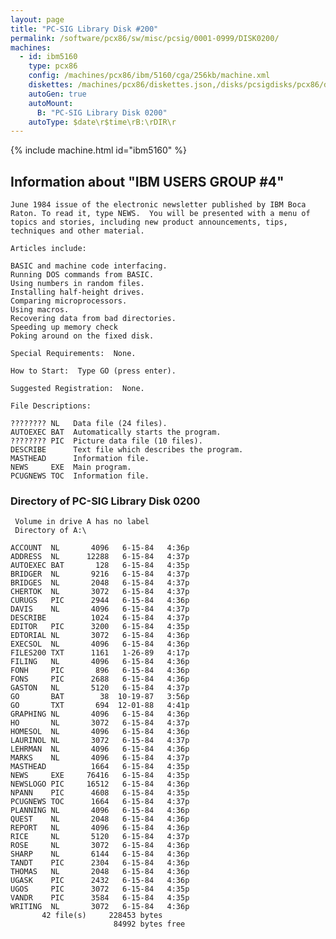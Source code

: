 ```yaml
---
layout: page
title: "PC-SIG Library Disk #200"
permalink: /software/pcx86/sw/misc/pcsig/0001-0999/DISK0200/
machines:
  - id: ibm5160
    type: pcx86
    config: /machines/pcx86/ibm/5160/cga/256kb/machine.xml
    diskettes: /machines/pcx86/diskettes.json,/disks/pcsigdisks/pcx86/diskettes.json
    autoGen: true
    autoMount:
      B: "PC-SIG Library Disk 0200"
    autoType: $date\r$time\rB:\rDIR\r
---
```


{% include machine.html id="ibm5160" %}

## Information about "IBM USERS GROUP #4"

    June 1984 issue of the electronic newsletter published by IBM Boca
    Raton. To read it, type NEWS.  You will be presented with a menu of
    topics and stories, including new product announcements, tips,
    techniques and other material.
    
    Articles include:
    
    BASIC and machine code interfacing.
    Running DOS commands from BASIC.
    Using numbers in random files.
    Installing half-height drives.
    Comparing microprocessors.
    Using macros.
    Recovering data from bad directories.
    Speeding up memory check
    Poking around on the fixed disk.
    
    Special Requirements:  None.
    
    How to Start:  Type GO (press enter).
    
    Suggested Registration:  None.
    
    File Descriptions:
    
    ???????? NL   Data file (24 files).
    AUTOEXEC BAT  Automatically starts the program.
    ???????? PIC  Picture data file (10 files).
    DESCRIBE      Text file which describes the program.
    MASTHEAD      Information file.
    NEWS     EXE  Main program.
    PCUGNEWS TOC  Information file.

### Directory of PC-SIG Library Disk 0200

     Volume in drive A has no label
     Directory of A:\

    ACCOUNT  NL       4096   6-15-84   4:36p
    ADDRESS  NL      12288   6-15-84   4:37p
    AUTOEXEC BAT       128   6-15-84   4:35p
    BRIDGER  NL       9216   6-15-84   4:37p
    BRIDGES  NL       2048   6-15-84   4:37p
    CHERTOK  NL       3072   6-15-84   4:37p
    CURUGS   PIC      2944   6-15-84   4:36p
    DAVIS    NL       4096   6-15-84   4:37p
    DESCRIBE          1024   6-15-84   4:37p
    EDITOR   PIC      3200   6-15-84   4:35p
    EDTORIAL NL       3072   6-15-84   4:36p
    EXECSOL  NL       4096   6-15-84   4:36p
    FILES200 TXT      1161   1-26-89   4:17p
    FILING   NL       4096   6-15-84   4:36p
    FONH     PIC       896   6-15-84   4:36p
    FONS     PIC      2688   6-15-84   4:36p
    GASTON   NL       5120   6-15-84   4:37p
    GO       BAT        38  10-19-87   3:56p
    GO       TXT       694  12-01-88   4:41p
    GRAPHING NL       4096   6-15-84   4:36p
    HO       NL       3072   6-15-84   4:37p
    HOMESOL  NL       4096   6-15-84   4:36p
    LAURINOL NL       3072   6-15-84   4:37p
    LEHRMAN  NL       4096   6-15-84   4:36p
    MARKS    NL       4096   6-15-84   4:37p
    MASTHEAD          1664   6-15-84   4:35p
    NEWS     EXE     76416   6-15-84   4:35p
    NEWSLOGO PIC     16512   6-15-84   4:36p
    NPANN    PIC      4608   6-15-84   4:35p
    PCUGNEWS TOC      1664   6-15-84   4:37p
    PLANNING NL       4096   6-15-84   4:36p
    QUEST    NL       2048   6-15-84   4:36p
    REPORT   NL       4096   6-15-84   4:36p
    RICE     NL       5120   6-15-84   4:37p
    ROSE     NL       3072   6-15-84   4:36p
    SHARP    NL       6144   6-15-84   4:36p
    TANDT    PIC      2304   6-15-84   4:36p
    THOMAS   NL       2048   6-15-84   4:36p
    UGASK    PIC      2432   6-15-84   4:36p
    UGOS     PIC      3072   6-15-84   4:35p
    VANDR    PIC      3584   6-15-84   4:35p
    WRITING  NL       3072   6-15-84   4:36p
           42 file(s)     228453 bytes
                           84992 bytes free
